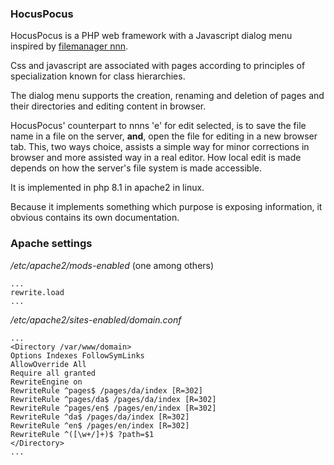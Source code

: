 ### HocusPocus
HocusPocus is a PHP web framework with a Javascript dialog menu inspired by [filemanager nnn](https://github.com/jarun/nnn/wiki).

Css and javascript are associated with pages according to principles of specialization known for class hierarchies.  

The dialog menu supports the creation, renaming and deletion of pages and their directories and editing content in browser.

HocusPocus' counterpart to nnns 'e' for edit selected, is to save the file name in a file on the server, __and__, open the file for editing in a new browser tab. This, two ways choice, assists a simple way for minor corrections in browser and more assisted way in a real editor. How local edit is made depends on how the server's file system is made accessible.

It is implemented in php 8.1 in apache2 in linux.

Because it implements something which purpose is exposing information, it obvious contains its own documentation.


### Apache settings
_/etc/apache2/mods-enabled_ (one among others)
```
...
rewrite.load
...
```
_/etc/apache2/sites-enabled/domain.conf_ 
```
...
<Directory /var/www/domain>
Options Indexes FollowSymLinks
AllowOverride All
Require all granted
RewriteEngine on
RewriteRule ^pages$ /pages/da/index [R=302]
RewriteRule ^pages/da$ /pages/da/index [R=302]
RewriteRule ^pages/en$ /pages/en/index [R=302]
RewriteRule ^da$ /pages/da/index [R=302]
RewriteRule ^en$ /pages/en/index [R=302]
RewriteRule ^([\w+/]+)$ ?path=$1
</Directory>
...
```

